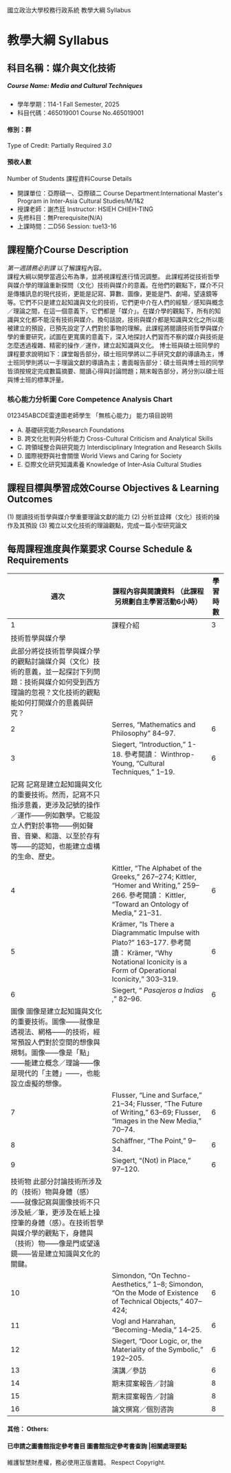 國立政治大學校務行政系統 教學大綱 Syllabus
# 教學大綱 Syllabus
##  科目名稱：媒介與文化技術
#####  Course Name: Media and Cultural Techniques
  * 學年學期：114-1 Fall Semester, 2025 
  * 科目代碼：465019001 Course No.465019001
#### 修別：群
Type of Credit: Partially Required 
_3.0_
#### 預收人數
Number of Students
課程資料Course Details
  * 開課單位：亞際碩一、亞際碩二 Course Department:International Master's Program in Inter-Asia Cultural Studies/M/1&2 
  * 授課老師：謝杰廷 Instructor: HSIEH CHIEH-TING 
  * 先修科目：無Prerequisite(N/A)
  * 上課時間：二D56 Session: tue13-16
##  課程簡介Course Description
_第一週請務必到課_ 以了解課程內容。  
課程大綱以開學當週公布為準，並將視課程進行情況調整。
此課程將從技術哲學與媒介學的理論重新探問（文化）技術與媒介的意義。在他們的觀點下，媒介不只是傳播訊息的現代技術，更能是記寫、算數、圖像，更能是門、劇場，望遠鏡等等。它們不只是建立起知識與文化的技術，它們更中介在人們的經驗／感知與概念／理論之間，在這一個意義下，它們都是「媒介」。在媒介學的觀點下，所有的知識與文化都不能沒有技術與媒介。換句話說，技術與媒介都是知識與文化之所以能被建立的預設，已預先設定了人們對於事物的理解。此課程將閱讀技術哲學與媒介學的重要研究，試圖在更寬廣的意義下，深入地探討人們習而不察的媒介與技術是怎麼透過複雜、精密的操作／運作，建立起知識與文化。
博士班與碩士班同學的課程要求說明如下：課堂報告部分，碩士班同學將以二手研究文獻的導讀為主，博士班同學則將以一手理論文獻的導讀為主；書面報告部分：碩士班與博士班的同學皆須按規定完成數篇摘要、閱讀心得與討論問題；期末報告部分，將分別以碩士班與博士班的標準評量。
###  核心能力分析圖 Core Competence Analysis Chart
012345ABCDE雷達圖老師學生
「無核心能力」 
能力項目說明
  * A. 基礎研究能力Research Foundations
  * B. 跨文化批判與分析能力 Cross-Cultural Criticism and Analytical Skills
  * C. 跨領域整合與研究能力 Interdisciplinary Integration and Research Skills
  * D. 國際視野與社會關懷 World Views and Caring for Society
  * E. 亞際文化研究知識素養 Knowledge of Inter-Asia Cultural Studies
##  課程目標與學習成效Course Objectives & Learning Outcomes 
(1) 閱讀技術哲學與媒介學重要理論文獻的能力
(2) 分析並詮釋（文化）技術的操作及其預設
(3) 獨立以文化技術的理論觀點，完成一篇小型研究論文
##  每周課程進度與作業要求 Course Schedule & Requirements
週次 |  課程內容與閱讀資料 （此課程另規劃自主學習活動6小時） |  學習時數  
---|---|---  
1 |  課程介紹 |  3  
|  技術哲學與媒介學  
此部分將從技術哲學與媒介學的觀點討論媒介與（文化）技術的意義，並一起探討下列問題：技術與媒介如何受到西方理論的忽視？文化技術的觀點能如何打開媒介的意義與研究？ |   
2 |  Serres, “Mathematics and Philosophy” 84–97. |  6  
3 |  Siegert, “Introduction,” 1-18.  參考閱讀： Winthrop-Young, “Cultural Techniques,” 1–19. |  6  
|  記寫 記寫是建立起知識與文化的重要技術。然而，記寫不只指涉意義，更涉及記號的操作／運作——例如數學。它能設立人們對於事物——例如聲音、音樂、和諧、以至於存有等——的認知，也能建立虛構的生命、歷史。 |   
4 |  Kittler, “The Alphabet of the Greeks,” 267–274; Kittler, “Homer and Writing,” 259–266.  參考閱讀： Kittler, “Toward an Ontology of Media,” 21–31. |  6  
5 |  Krämer, “Is There a Diagrammatic Impulse with Plato?” 163–177.  參考閱讀： Krämer, “Why Notational Iconicity is a Form of Operational Iconicity,” 303–319. |  6  
6 |  Siegert, “ _Pasajeros a Indias_ ,” 82–96. |  6  
|  圖像 圖像是建立起知識與文化的重要技術。圖像——就像是透視法、網格——的技術，經常預設人們對於空間的想像與規制。圖像——像是「點」——能建立概念／理論——像是現代的「主體」——，也能設立虛擬的想像。 |   
7 |  Flusser, “Line and Surface,” 21–34; Flusser, “The Future of Writing,” 63–69; Flusser, “Images in the New Media,” 70–74.  |  6  
8 |  Schäffner, “The Point,” 9–34. |  6  
9 |  Siegert, “(Not) in Place,” 97–120. |  6  
|  技術物 此部分討論技術所涉及的（技術）物與身體（感）——就像記寫與圖像技術不只涉及紙／筆，更涉及在紙上操控筆的身體（感）。在技術哲學與媒介學的觀點下，身體與（技術）物——像是門或望遠鏡——皆是建立知識與文化的關鍵。 |   
10 |  Simondon, “On Techno-Aesthetics,” 1–8; Simondon, “On the Mode of Existence of Technical Objects,” 407–424; |  6  
11 |  Vogl and Hanrahan, “Becoming-Media,” 14–25. |  6  
12 |  Siegert, “Door Logic, or, the Materiality of the Symbolic,” 192–205. |  6  
13 |  演講／參訪 |  6  
14 |  期末提案報告／討論 |  8  
15 |  期末提案報告／討論 |  8  
16 |  論文撰寫／個別咨詢 |  8  
####  其他： Others:
####  已申請之圖書館指定參考書目  圖書館指定參考書查詢 |相關處理要點
維護智慧財產權，務必使用正版書籍。 Respect Copyright.